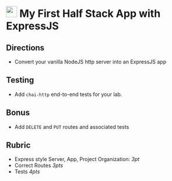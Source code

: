 <img src="https://cloud.githubusercontent.com/assets/478864/22186847/68223ce6-e0b1-11e6-8a62-0e3edc96725e.png" width=30> My First Half Stack App with ExpressJS
======

## Directions

* Convert your vanilla NodeJS http server into an ExpressJS app

## Testing

* Add `chai-http` end-to-end tests for your lab.

## Bonus

* Add `DELETE` and `PUT` routes and associated tests

## Rubric

* Express style Server, App, Project Organization: *3pt*
* Correct Routes *3pts*
* Tests *4pts*

